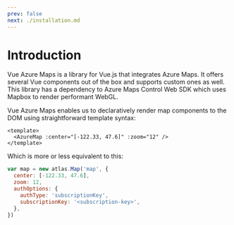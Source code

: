 ```yaml
---
prev: false
next: ./installation.md
---
```


# Introduction

Vue Azure Maps is a library for Vue.js that integrates Azure Maps. It offers several Vue components out of the box and supports custom ones as well. This library has a dependency to Azure Maps Control Web SDK which uses Mapbox to render performant WebGL.

Vue Azure Maps enables us to declaratively render map components to the DOM using straightforward template syntax:

```vue
<template>
  <AzureMap :center="[-122.33, 47.6]" :zoom="12" />
</template>
```

Which is more or less equivalent to this:

```javascript
var map = new atlas.Map('map', {
  center: [-122.33, 47.6],
  zoom: 12,
  authOptions: {
    authType: 'subscriptionKey',
    subscriptionKey: '<subscription-key>',
  },
})
```
